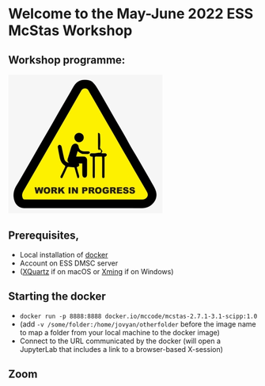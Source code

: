 # Welcome to the May-June 2022 ESS McStas Workshop

## Workshop programme:
[![Workshop programme](pics/programme.png)]()

## Prerequisites, 
- Local installation of [docker](https://www.docker.com/products/docker-desktop)
- Account on ESS DMSC server
- ([XQuartz](https://www.xquartz.org) if on macOS or [Xming](https://sourceforge.net/projects/xming/files/latest/download) if on Windows)


## Starting the docker
- ```docker run -p 8888:8888 docker.io/mccode/mcstas-2.7.1-3.1-scipp:1.0``` 
- (add ```-v /some/folder:/home/jovyan/otherfolder``` before the image name to map a folder from your local machine to the docker image)
- Connect to the URL communicated by the docker (will open a
  JupyterLab that includes a link to a browser-based X-session)

## Zoom 
